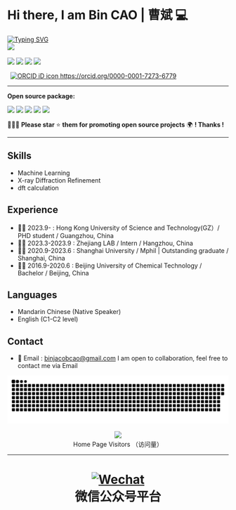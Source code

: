 
  
# Hi there, I am Bin CAO | 曹斌  💻 



<p align="left">
<a href="https://github.com/Bin-Cao">
    <img src="https://readme-typing-svg.demolab.com?font=Georgia&size=18&duration=2000&pause=100&multiline=true&width=500&height=80&lines=Bin+CAO+(曹斌);Researcher+%7C+PhD+Student+%7C+FocusOn+XRDdiffraction;AI+%7C+Materials+Informatics+%7C+Machine+Learning" alt="Typing SVG" />
</a>
<br/>
 
<a href="https://github.com/Bin-Cao">
    <img src="https://github-stats-alpha.vercel.app/api?username=Bin-Cao&cc=22272e&tc=47BCF6&ic=fff&bc=1000">
</a>
</p>

 
[![](https://img.shields.io/badge/ResearchGate-Bin%20Cao-yellowgreen)](https://www.researchgate.net/profile/Bin-Cao-37)
[![](https://img.shields.io/badge/Google%20Scholar-Bin%20CAO-orange)](https://scholar.google.com.hk/citations?user=XXCuRdoAAAAJ&hl=zh-CN)
[![](https://img.shields.io/badge/Repositories-GitHub-blue)](https://github.com/Bin-Cao?tab=repositories)
[![](https://img.shields.io/badge/Open--source%20Projects-PyPI-orange)](https://pypi.org/user/CaoBin/)

<a
  id="cy-effective-orcid-url"
  class="underline"
   href="https://orcid.org/0000-0001-7273-6779"
   target="orcid.widget"
   rel="me noopener noreferrer"
   style="vertical-align: top">
   <img
      src="https://orcid.org/sites/default/files/images/orcid_16x16.png"
      style="width: 1em; margin-inline-start: 0.5em"
      alt="ORCID iD icon"/>
    https://orcid.org/0000-0001-7273-6779
  </a>
 
   
---
**Open source package:**

[![](https://img.shields.io/badge/TCLR-GitHub-green)](https://github.com/Bin-Cao/TCLRmodel)
[![](https://img.shields.io/badge/TCGPR-GitHub-green)](https://github.com/Bin-Cao/TCGPR)
[![](https://img.shields.io/badge/Bgolearn-GitHub-green)](https://github.com/Bin-Cao/Bgolearn)
[![](https://img.shields.io/badge/TrAdaBoost-GitHub-green)](https://github.com/Bin-Cao/TrAdaboost)
[![](https://img.shields.io/badge/WPEM-GitHub-green)](https://github.com/Bin-Cao/WPEM)

🤝🤝🤝 **Please star** ⭐️ **them for promoting open source projects** 🌍 **! Thanks !**
  
  
 
---

## Skills
+ Machine Learning
+ X-ray Diffraction Refinement 
+ dft calculation

## Experience
+ 👨‍🎓 2023.9-     : Hong Kong University of Science and Technology(GZ）/ PHD student / Guangzhou, China
+ 👨‍💻 2023.3-2023.9 : Zhejiang LAB / Intern / Hangzhou, China
+ 👨‍🎓 2020.9-2023.6 : Shanghai University / Mphil | Outstanding graduate / Shanghai, China
+ 👨‍🎓 2016.9-2020.6 : Beijing University of Chemical Technology / Bachelor / Beijing, China

## Languages
+ Mandarin Chinese (Native Speaker)
+ English (C1-C2 level)

## Contact

+ 📨 Email : binjacobcao@gmail.com
I am open to collaboration, feel free to contact me via Email


<a href=#><img src="contributions.svg"></a>
<p align="center"> 
  <img src="https://profile-counter.glitch.me/Bin-Cao/count.svg" />
  <br>
  Home Page Visitors （访问量）
  <br>
</p>

---

<h1 align="center">
  <a href=""><img src="https://user-images.githubusercontent.com/86995074/233922132-9ba951ac-05d3-4708-be1b-a06f72ca2bd6.jpg" alt="Wechat" width="140"></a>
   <br>
  微信公众号平台
  <br>
</h1>

